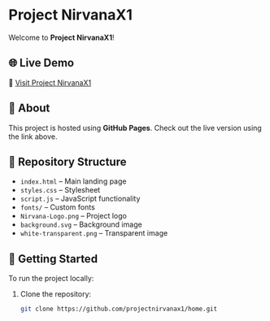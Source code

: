 # Project NirvanaX1

Welcome to **Project NirvanaX1**!

## 🌐 Live Demo

🔗 [Visit Project NirvanaX1](https://projectnirvanax1.github.io/home/)

## 📌 About

This project is hosted using **GitHub Pages**. Check out the live version using the link above.

## 📂 Repository Structure

- `index.html` – Main landing page
- `styles.css` – Stylesheet
- `script.js` – JavaScript functionality
- `fonts/` – Custom fonts
- `Nirvana-Logo.png` – Project logo
- `background.svg` – Background image
- `white-transparent.png` – Transparent image

## 🚀 Getting Started

To run the project locally:

1. Clone the repository:

   ```sh
   git clone https://github.com/projectnirvanax1/home.git
